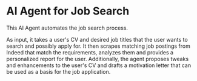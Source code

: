 # AI Agent for Job Search

This AI Agent automates the job search process. 

As input, it takes a user's CV and desired job titles that the user wants to search and possibly apply for. It then scrapes matching job postings from Indeed that match the requirements, analyzes them and provides a personalized report for the user. Additionally, the agent proposes tweaks and enhancements to the user's CV and drafts a motivation letter that can be used as a basis for the job application.
